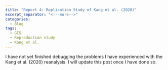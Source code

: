 ```yaml
---
title: "Report 4: Replication Study of Kang et al. (2020)"
excerpt_separator: "<!--more-->"
categories:
  - Blog
tags:
  - GIS
  - Reproduction study
  - Kang et al.
---
```


I have not yet finished debugging the problems I have experienced with the Kang et al. (2020) reanalysis. I will update this post once I have done so.